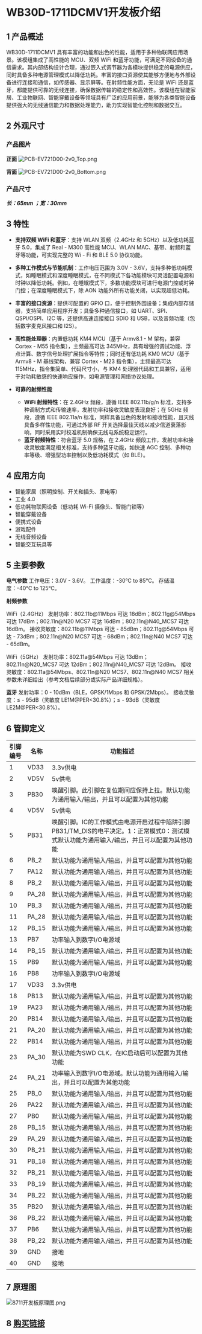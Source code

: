 
# WB30D-1711DCMV1开发板介绍

## 1 产品概述

WB30D-1711DCMV1 具有丰富的功能和出色的性能，适用于多种物联网应用场景。该模组集成了高性能的 MCU、双频 WiFi 和蓝牙功能，可满足不同设备的通信需求。其内部结构设计合理，通过嵌入式调节器为各模块提供稳定的电源供应，同时具备多种电源管理模式以降低功耗。丰富的接口资源使其能够方便地与外部设备进行连接和通信，如传感器、显示屏等。在射频性能方面，无论是 WiFi 还是蓝牙，都能提供可靠的无线连接，确保数据传输的稳定性和高效性。该模组在智能家居、工业物联网、智能穿戴设备等领域具有广泛的应用前景，能够为各类智能设备提供强大的无线通信能力和数据处理能力，助力实现智能化控制和数据交互。


## 2 外观尺寸

### 产品图片
**正面**
![PCB-EV721D00-2v0_Top.png](../../assets/images/speaker/11-08/dome/PCB-EV721D00-2v0_Top.png)

**背面**
![PCB-EV721D00-2v0_Bottom.png](../../assets/images/speaker/11-08/dome/PCB-EV721D00-2v0_Bottom.png)


### 产品尺寸

**_长：65mm ；宽：30mm_**

## 3 特性

- **支持双频 WiFi 和蓝牙**：支持 WLAN 双频（2.4GHz 和 5GHz）以及低功耗蓝牙 5.0，集成了 Real - M300 高性能 MCU、WLAN MAC、基带、射频和蓝牙等功能，可实现完整的 Wi - Fi 和 BLE 5.0 协议功能。
- **多种工作模式与节能机制**：工作电压范围为 3.0V - 3.6V，支持多种低功耗模式，如睡眠模式和深度睡眠模式，在不同模式下各功能模块可灵活配置电源和时钟以降低功耗。例如，在睡眠模式下，多数功能模块可进行电源门控或时钟门控；在深度睡眠模式下，除 AON 功能外所有功能关闭，以实现超低功耗。
- **丰富的接口资源**：提供可配置的 GPIO 口，便于控制外围设备；集成内部存储器，支持简单应用程序开发；具备多种通信接口，如 UART、SPI、QSPI/OSPI、I2C 等，还提供高速连接接口 SDIO 和 USB，以及音频功能（包括数字麦克风接口和 I2S）。
- **高性能处理器**：内置低功耗 KM4 MCU（基于 Armv8.1 - M 架构，兼容 Cortex - M55 指令集），主频最高可达 345MHz，具有增强的调试功能、浮点计算、数字信号处理扩展指令等特性；同时还有低功耗 KM0 MCU（基于 Armv8 - M 基线架构，兼容 Cortex - M23 指令集），主频最高可达 115MHz，指令集简单、代码尺寸小，与 KM4 处理器代码和工具兼容，适用于对功耗敏感的快速响应操作，如电源管理和网络协议处理。
- **可靠的射频性能**

    - **WiFi 射频特性**：在 2.4GHz 频段，遵循 IEEE 802.11b/g/n 标准，支持多种调制方式和传输速率，发射功率和接收灵敏度表现良好；在 5GHz 频段，遵循 IEEE 802.11a/n 标准，同样具备出色的发射和接收性能，且天线具备多样性功能，可通过外部 RF 开关选择最佳天线以减少信道衰落影响，同时采用实时校准机制确保无线电系统稳定运行。
    - **蓝牙射频特性**：符合蓝牙 5.0 规格，在 2.4GHz 频段工作，发射功率和接收灵敏度满足相关标准，支持多种蓝牙功能，如快速 AGC 控制、多种功率等级、增强型功率控制以及低功耗模式（如 BLE）。



## 4 应用方向

* 智能家居（照明控制、开关和插头、家电等）
* 工业 4.0
* 低功耗物联网设备（低功耗 Wi-Fi 摄像头、智能门锁等）
* 智能穿戴设备
* 便携式设备
* 游戏配件
* 无线音频设备
* 智能交互玩具等

## 5 主要参数

**电气参数**
工作电压：3.0V - 3.6V。
工作温度：-30℃ to 85℃。
存储温度：-40℃ to 125℃。

**射频参数**

WiFi（2.4GHz）
发射功率：802.11b@11Mbps 可达 18dBm；802.11g@54Mbps 可达 17dBm；802.11n@N20 MCS7 可达 16dBm；802.11n@N40_MCS7 可达 16dBm。
接收灵敏度：802.11b@11Mbps 可达 - 85dBm；802.11g@54Mbps 可达 - 73dBm；802.11n@N20 MCS7 可达 - 68dBm；802.11n@N40 MCS7 可达 - 65dBm。

WiFi（5GHz）
发射功率：802.11a@54Mbps 可达 13dBm；802.11n@N20_MCS7 可达 12dBm；802.11n@N40_MCS7 可达 12dBm。
接收灵敏度：802.11a@54Mbps、802.11n@N20 MCS7、802.11n@N40 MCS7 相关参数未详细给出（参考文档后续部分或实际产品详细规格）。

**蓝牙**
发射功率：0 - 10dBm（BLE，GPSK/1Mbps 和 GPSK/2Mbps）。
接收灵敏度：≤ - 95dB（灵敏度 LE1M@PER<30.8%）；≤ - 93dB（灵敏度 LE2M@PER<30.8%）。



## 6 管脚定义

| 引脚编号 | 名称    | 功能描述                                                                          |
|------|-------|-------------------------------------------------------------------------------|
| 1    | VD33  | 3.3v供电                                                                        |
| 2    | VD5V  | 5v供电                                                                          |
| 3    | PB30  | 唤醒引脚。此引脚在复位期间应保持上拉。默认功能为通用输入/输出，并且可以配置为其他功能                                   |
| 4    | VD5V  | 5v供电                                                                          |
| 5    | PB31  | 唤醒引脚。IC的工作模式由电源开启过程中陷阱引脚PB31/TM_DIS的电平决定。1：正常模式0：测试模式默认功能为通用输入/输出，并且可以配置为其他功能 |
| 6    | PB_2  | 默认功能为通用输入/输出，并且可以配置为其他功能                                                      |
| 7    | PA12  | 默认功能为通用输入/输出，并且可以配置为其他功能                                                      |
| 8    | PB_2  | 默认功能为通用输入/输出，并且可以配置为其他功能                                                      |
| 9    | PA_28 | 默认功能为通用输入/输出，并且可以配置为其他功能                                                      |
| 10   | PB_3  | 默认功能为通用输入/输出，并且可以配置为其他功能                                                      |
| 11   | PA_28 | 默认功能为通用输入/输出，并且可以配置为其他功能                                                      |
| 12   | PB_15 | 默认功能为通用输入/输出，并且可以配置为其他功能                                                      |
| 13   | PB7   | 功率输入到数字I/O电源域                                                                 |
| 14   | PB_15 | 默认功能为通用输入/输出，并且可以配置为其他功能                                                      |
| 15   | PB9   | 默认功能为通用输入/输出，并且可以配置为其他功能                                                      |
| 16   | PB8   | 功率输入到数字I/O电源域                                                                 |
| 17   | VD33  | 3.3v供电                                                                        |
| 18   | PB13  | 默认功能为通用输入/输出，并且可以配置为其他功能                                                      |
| 19   | PA23  | 默认功能为通用输入/输出，并且可以配置为其他功能                                                      |
| 20   | PB14  | 默认功能为通用输入/输出，并且可以配置为其他功能                                                      |
| 21   | PA_20 | 默认功能为通用输入/输出，并且可以配置为其他功能                                                      |
| 22   | PB14  | 默认功能为通用输入/输出，并且可以配置为其他功能                                                      |
| 23   | PA_30 | 默认功能为SWD CLK，在IC启动后可以配置为其他功能                                                  |
| 24   | PA_21 | 功率输入到数字I/O电源域。默认功能为通用输入/输出，并且可以配置为其他功能                                        |
| 25   | PB_0  | 默认功能为通用输入/输出，并且可以配置为其他功能                                                      |
| 26   | PA22  | 默认功能为通用输入/输出，并且可以配置为其他功能                                                      |
| 27   | PB0   | 默认功能为通用输入/输出，并且可以配置为其他功能                                                      |
| 28   | PB_15 | 默认功能为通用输入/输出，并且可以配置为其他功能                                                      |
| 29   | PA_29 | 默认功能为通用输入/输出，并且可以配置为其他功能                                                      |
| 30   | PB_21 | 默认功能为通用输入/输出，并且可以配置为其他功能                                                      |
| 31   | PB_18 | 默认功能为通用输入/输出，并且可以配置为其他功能                                                      |
| 32   | PB_21 | 默认功能为通用输入/输出，并且可以配置为其他功能                                                      |
| 33   | PB_19 | 默认功能为通用输入/输出，并且可以配置为其他功能                                                      |
| 34   | PB_22 | 默认功能为通用输入/输出，并且可以配置为其他功能                                                      |
| 35   | PB20  | 默认功能为通用输入/输出，并且可以配置为其他功能                                                      |
| 36   | PB_22 | 默认功能为通用输入/输出，并且可以配置为其他功能                                                      |
| 37   | PB6   | 默认功能为通用输入/输出，并且可以配置为其他功能                                                      |
| 38   | PB_22 | 默认功能为通用输入/输出，并且可以配置为其他功能                                                      |
| 39   | GND   | 接地                                                                            |
| 40   | GND   | 接地                                                                            |



## 7 原理图

![8711开发板原理图.png](../../assets/images/speaker/11-08/dome/8711开发板原理图.png)



## 8 [购买链接](../../buy_sample/8720df.md#rtl8711dcm)

